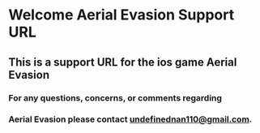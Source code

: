 # Welcome Aerial Evasion Support URL

## This is a support URL for the ios game Aerial Evasion

### For any questions, concerns, or comments regarding 
### Aerial Evasion please contact undefinednan110@gmail.com.





